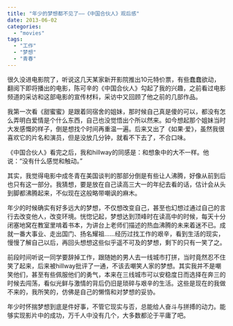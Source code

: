 ```yaml
---
title: "年少的梦想都不见了——《中国合伙人》观后感"
date: 2013-06-02
categories: 
  - "movies"
tags: 
  - "工作"
  - "梦想"
  - "青春"
---
```


很久没进电影院了，听说这几天某家新开影院推出10元特价票，有些蠢蠢欲动，翻阅下即将播出的电影，陈可辛的《中国合伙人》勾起了我的兴趣，之前看过电影频道的采访和这部电影的宣传材料，采访中又回顾了他之前的几部作品。

我第一次看《甜蜜蜜》是跟着同宿舍的姐妹，那时候自己真是傻的可以，都没有怎么弄明白爱情是个什么东西，自己也没觉悟出个所以然来。如今想起那个姐妹当时大发感慨的样子，倒是想找个时间再重温一遍。后来又出了《如果·爱》，虽然我很喜欢它的片名和演员，但是没放几分钟，就看不下去了，不合口味。

《中国合伙人》看完之后，我和hillway的同感是：和想象中的大不一样。他说：“没有什么感觉和触动。”

其实，我觉得电影中成冬青在美国谈判的那部分倒是有些让人沸腾，好像从前到后也只有这一部分。我猜想，要是放在自己读高三大一的年纪去看的话，估计会从头到脚都沸腾起来，不似现在这般略带嘲讽的麻木。

年少的时候确实有好多远大的梦想，不仅想改变自己，甚至也幻想过通过自己的言行去改变他人，改变环境。恍惚记起，梦想达到顶峰时在读高中的时候，每天十分闭塞地窝在教室里啃着书本，为讲台上老师们描述的热血沸腾的未来着迷不已。成就一番大事业、走出国门、扬名耀祖……经历过找工作的艰辛，看到生活的现实，慢慢了解自己以后，再回头想想这些似乎遥不可及的梦想，剩下的只有一笑了之。

前段时间听说一同学要辞掉工作，跟随她的男人去一线城市打拼，当时竟然忍不住笑了起来，后来被hillway批评了一通，不该去嘲笑人家的梦想。其实我并不是嘲笑他们，甚至有些佩服他们的勇气，本来在三线城市可以安稳度日而选择在奔三的时候去闯荡，看似光鲜与激情的背后仍旧是琐碎与艰辛的生活。这些是现在的我做不来的，我所笑的，仿佛是自己的懒惰和对梦想的妥协。

年少时怀揣梦想到底是件好事，不管它现实与否，总能给人奋斗与拼搏的动力。能够实现影片中的成功，万千人中没有几个，大多数都沦于平庸了吧。
